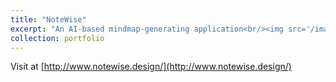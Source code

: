 ```yaml
---
title: "NoteWise"
excerpt: "An AI-based mindmap-generating application<br/><img src='/images/NoteWise.png'>"
collection: portfolio
---
```


Visit at [http://www.notewise.design/](http://www.notewise.design/)